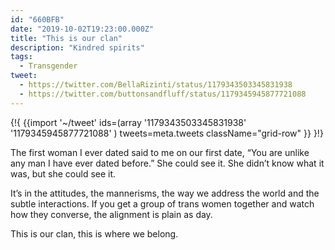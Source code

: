 ```yaml
---
id: "660BFB"
date: "2019-10-02T19:23:00.000Z"
title: "This is our clan"
description: "Kindred spirits"
tags:
  - Transgender
tweet:
  - https://twitter.com/BellaRizinti/status/1179343503345831938
  - https://twitter.com/buttonsandfluff/status/1179345945877721088
---
```


{!{
{{import '~/tweet' ids=(array
  '1179343503345831938'
  '1179345945877721088'
) tweets=meta.tweets className="grid-row" }}
}!}

The first woman I ever dated said to me on our first date, “You are unlike any man I have ever dated before.” She could see it. She didn’t know what it was, but she could see it.

It’s in the attitudes, the mannerisms, the way we address the world and the subtle interactions. If you get a group of trans women together and watch how they converse, the alignment is plain as day.

This is our clan, this is where we belong.
